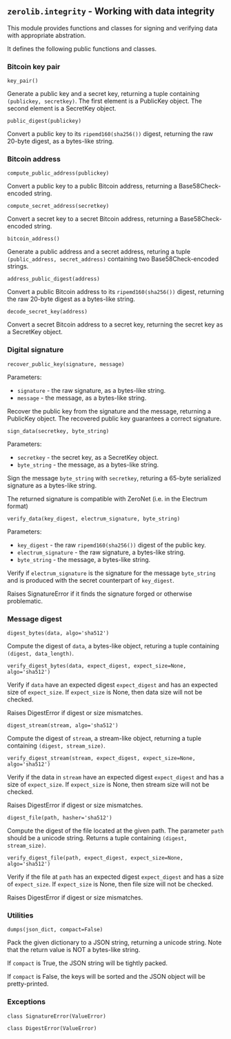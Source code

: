 ## `zerolib.integrity` - Working with data integrity

This module provides functions and classes for signing and verifying data with appropriate abstration.

It defines the following public functions and classes.


### Bitcoin key pair

`key_pair()`

Generate a public key and a secret key, returning a tuple containing `(publickey, secretkey)`. The first element is a PublicKey object. The second element is a SecretKey object.

`public_digest(publickey)`

Convert a public key to its `ripemd160(sha256())` digest, returning the raw 20-byte digest, as a bytes-like string.


### Bitcoin address

`compute_public_address(publickey)`

Convert a public key to a public Bitcoin address, returning a Base58Check-encoded string.

`compute_secret_address(secretkey)`

Convert a secret key to a secret Bitcoin address, returning a Base58Check-encoded string.

`bitcoin_address()`

Generate a public address and a secret address, returing a tuple `(public_address, secret_address)` containing two Base58Check-encoded strings.

`address_public_digest(address)`

Convert a public Bitcoin address to its `ripemd160(sha256())` digest, returning the raw 20-byte digest as a bytes-like string.

`decode_secret_key(address)`

Convert a secret Bitcoin address to a secret key, returning the secret key as a SecretKey object.


### Digital signature

`recover_public_key(signature, message)`

Parameters:

- `signature` - the raw signature, as a bytes-like string.
- `message` - the message, as a bytes-like string.

Recover the public key from the signature and the message, returning a PublicKey object. The recovered public key guarantees a correct signature.


`sign_data(secretkey, byte_string)`

Parameters:

- `secretkey` - the secret key, as a SecretKey object.
- `byte_string` - the message, as a bytes-like string.

Sign the message `byte_string` with `secretkey`, returing a 65-byte serialized signature as a bytes-like string.

The returned signature is compatible with ZeroNet (i.e. in the Electrum format)

`verify_data(key_digest, electrum_signature, byte_string)`

Parameters:

- `key_digest` - the raw `ripemd160(sha256())` digest of the public key.
- `electrum_signature` - the raw signature, a bytes-like string.
- `byte_string` - the message, a bytes-like string.

Verify if `electrum_signature` is the signature for the message `byte_string` and is produced with the secret counterpart of `key_digest`.

Raises SignatureError if it finds the signature forged or otherwise problematic.


### Message digest

`digest_bytes(data, algo='sha512')`

Compute the digest of `data`, a bytes-like object, returing a tuple containing `(digest, data_length)`.

`verify_digest_bytes(data, expect_digest, expect_size=None, algo='sha512')`

Verify if `data` have an expected digest `expect_digest` and has an expected size of `expect_size`. If `expect_size` is None, then data size will not be checked.

Raises DigestError if digest or size mismatches.

`digest_stream(stream, algo='sha512')`

Compute the digest of `stream`, a stream-like object, returning a tuple containing `(digest, stream_size)`.

`verify_digest_stream(stream, expect_digest, expect_size=None, algo='sha512')`

Verify if the data in `stream` have an expected digest `expect_digest` and has a size of `expect_size`. If `expect_size` is None, then stream size will not be checked.

Raises DigestError if digest or size mismatches.

`digest_file(path, hasher='sha512')`

Compute the digest of the file located at the given path. The parameter `path` should be a unicode string. Returns a tuple containing `(digest, stream_size)`.

`verify_digest_file(path, expect_digest, expect_size=None, algo='sha512')`

Verify if the file at `path` has an expected digest `expect_digest` and has a size of `expect_size`. If `expect_size` is None, then file size will not be checked.

Raises DigestError if digest or size mismatches.


### Utilities

`dumps(json_dict, compact=False)`

Pack the given dictionary to a JSON string, returning a unicode string. Note that the return value is NOT a bytes-like string.

If `compact` is True, the JSON string will be tightly packed.

If `compact` is False, the keys will be sorted and the JSON object will be pretty-printed.


### Exceptions

`class SignatureError(ValueError)`

`class DigestError(ValueError)`
